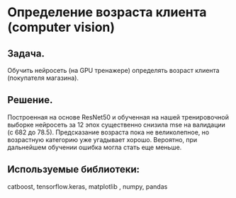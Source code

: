 # Определение возраста клиента (computer vision)

## Задача. 
Обучить нейросеть (на GPU тренажере) определять возраст клиента (покупателя магазина). 
## Решение. 
Построенная на основе ResNet50 и обученная на нашей тренировочной выборке нейросеть за 12 эпох существенно снизила mse на валидации (с 682 до 78.5). Предсказание возраста пока не великолепное, но возрастную категорию уже угадывает хорошо. Вероятно, при дальнейшем обучении ошибка могла стать еще меньше.
## Используемые библиотеки:
catboost, tensorflow.keras, matplotlib , numpy, pandas
